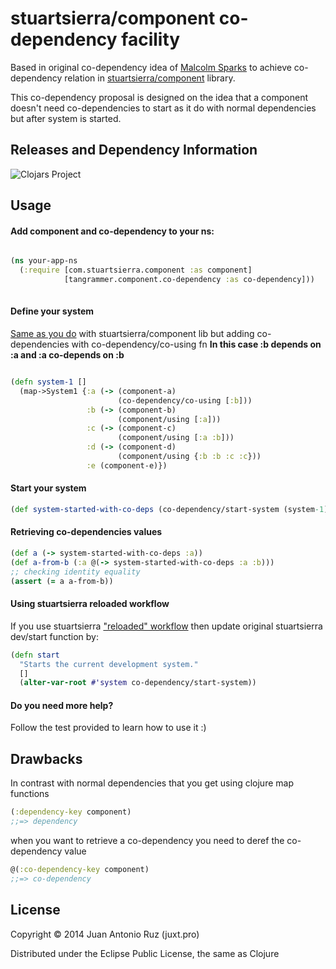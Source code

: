 # stuartsierra/component co-dependency facility
Based in original co-dependency idea of [Malcolm Sparks](https://github.com/juxt/component) to achieve co-dependency relation in
[stuartsierra/component](https://github.com/stuartsierra/component) library.

This co-dependency proposal is designed on the idea that a component doesn't need co-dependencies to start as it do with normal dependencies but after system is started. 

## Releases and Dependency Information

![Clojars Project](http://clojars.org/tangrammer/co-dependency/latest-version.svg)


## Usage

#### Add component and co-dependency to your ns:

```clojure

(ns your-app-ns
  (:require [com.stuartsierra.component :as component]
            [tangrammer.component.co-dependency :as co-dependency]))
            

```

#### Define your system 

[Same as you do](https://github.com/stuartsierra/component/blob/master/test/com/stuartsierra/component_test.clj#L114-L121) with stuartsierra/component lib but adding co-dependencies with co-dependency/co-using fn
**In this case :b depends on :a and :a co-depends on :b**

```clojure

(defn system-1 []
  (map->System1 {:a (-> (component-a)
                        (co-dependency/co-using [:b]))
                 :b (-> (component-b)
                        (component/using [:a]))
                 :c (-> (component-c)
                        (component/using [:a :b]))
                 :d (-> (component-d)
                        (component/using {:b :b :c :c}))
                 :e (component-e)})

```

#### Start your system
```clojure
(def system-started-with-co-deps (co-dependency/start-system (system-1)))
```

#### Retrieving co-dependencies values
```clojure
(def a (-> system-started-with-co-deps :a))
(def a-from-b (:a @(-> system-started-with-co-deps :a :b)))
;; checking identity equality
(assert (= a a-from-b))
```

#### Using stuartsierra reloaded workflow

If you use stuartsierra ["reloaded" workflow](http://thinkrelevance.com/blog/2013/06/04/clojure-workflow-reloaded) then update original stuartsierra dev/start function by:
```clojure
(defn start
  "Starts the current development system."
  []
  (alter-var-root #'system co-dependency/start-system))
```

#### Do you need more help?
Follow the test provided to learn how to use it :)


## Drawbacks
In contrast with normal dependencies that you get using clojure map functions 

```clojure
(:dependency-key component) 
;;=> dependency
```

when you want to retrieve a co-dependency you need to deref the co-dependency value 

```clojure  
@(:co-dependency-key component)    
;;=> co-dependency
```



## License

Copyright © 2014 Juan Antonio Ruz (juxt.pro)

Distributed under the Eclipse Public License, the same as Clojure
